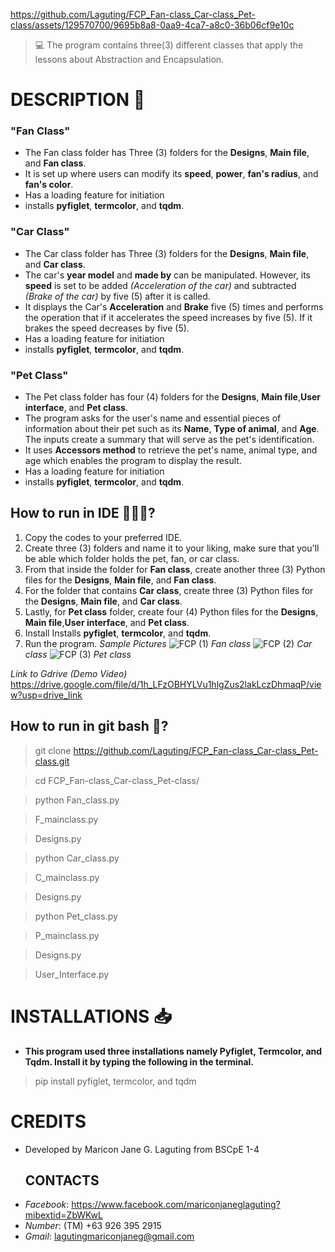 https://github.com/Laguting/FCP_Fan-class_Car-class_Pet-class/assets/129570700/9695b8a8-0aa9-4ca7-a8c0-36b06cf9e10c
> 💻 The  program contains three(3) different classes that apply the lessons about Abstraction and Encapsulation.

# DESCRIPTION  📝
  ### "Fan Class"
  - The Fan class folder has Three (3) folders for the **Designs**, **Main file**, and **Fan class**.
  - It is set up where users can modify its **speed**, **power**, **fan's radius**, and **fan's color**.
  - Has a loading feature for initiation
  - installs **pyfiglet**, **termcolor**, and **tqdm**.
  ### "Car Class"
  - The Car class folder has Three (3) folders for the **Designs**, **Main file**, and **Car class**.
  - The car's **year model** and **made by** can be manipulated. However, its **speed** is set to be added *(Acceleration of the car)* and subtracted *(Brake of the car)* by five (5) after it is called.
  - It displays the Car's **Acceleration** and **Brake** five (5) times and performs the operation that if it accelerates the speed increases by five (5). If it brakes the speed decreases by five (5).
  - Has a loading feature for initiation
  - installs **pyfiglet**, **termcolor**, and **tqdm**.
  ### "Pet Class"
  - The Pet class folder has four (4) folders for the **Designs**, **Main file**,**User interface**, and **Pet class**.
  - The program asks for the user's name and essential pieces of information about their pet such as its **Name**, **Type of animal**, and **Age**. The inputs create a summary that will serve as the pet's identification.
  - It uses **Accessors method** to retrieve the pet's name, animal type, and age which enables the program to display the result.
  - Has a loading feature for initiation
  - installs **pyfiglet**, **termcolor**, and **tqdm**.
  ## How to run in IDE 👩🏻‍💻?
1. Copy the codes to your preferred IDE.
2. Create three (3) folders and name it to your liking, make sure that you'll be able which folder holds the pet, fan, or car class.
3. From that inside the folder for **Fan class**, create another three (3) Python files for the **Designs**, **Main file**, and **Fan class**.
4. For the folder that contains **Car class**, create three (3) Python files for the **Designs**, **Main file**, and **Car class**.
5. Lastly, for **Pet class** folder, create four (4) Python files for the **Designs**, **Main file**,**User interface**, and **Pet class**.
6. Install Installs **pyfiglet**, **termcolor**, and **tqdm**.
7. Run the program.
*Sample Pictures*
![FCP (1)](https://github.com/Laguting/FCP_Fan-class_Car-class_Pet-class/assets/129570700/587fbca2-f046-4786-adfc-396e94adcf70)
                         *Fan class*
![FCP (2)](https://github.com/Laguting/FCP_Fan-class_Car-class_Pet-class/assets/129570700/d240e5e2-b84c-4739-ad80-078f5b5b96fd)
                         *Car class*
![FCP (3)](https://github.com/Laguting/FCP_Fan-class_Car-class_Pet-class/assets/129570700/722eb8b1-1abb-4399-b91a-720cc4ed0596)
                         *Pet class*

*Link to Gdrive (Demo Video)*
https://drive.google.com/file/d/1h_LFzOBHYLVu1hlgZus2lakLczDhmaqP/view?usp=drive_link

  ## How to run in git bash 🚀?
  > git clone https://github.com/Laguting/FCP_Fan-class_Car-class_Pet-class.git

  > cd FCP_Fan-class_Car-class_Pet-class/

  > python Fan_class.py

  > F_mainclass.py

  > Designs.py

  > python Car_class.py

  > C_mainclass.py

  > Designs.py

  > python Pet_class.py

  > P_mainclass.py

  > Designs.py

  > User_Interface.py
  
# INSTALLATIONS 📥
- **This program used three installations namely Pyfiglet, Termcolor, and Tqdm. Install it by typing the following in the terminal.**
> pip install pyfiglet, termcolor, and tqdm

# CREDITS
- Developed by Maricon Jane G. Laguting from BSCpE 1-4
  ## CONTACTS
- *Facebook*: https://www.facebook.com/mariconjaneglaguting?mibextid=ZbWKwL
- *Number*: (TM) +63 926 395 2915
- *Gmail*: lagutingmariconjaneg@gmail.com
#
